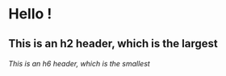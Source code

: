 # Hello !
## This is an h2 header, which is the largest
###### This is an h6 header, which is the smallest
